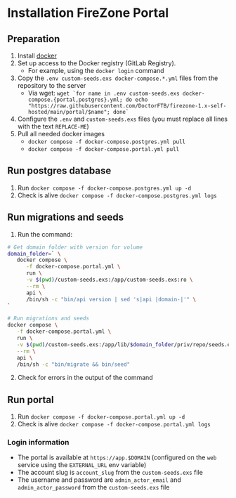 # Installation FireZone Portal

## Preparation

1. Install [docker](https://docs.docker.com/engine/install/)
2. Set up access to the Docker registry (GitLab Registry).
   - For example, using the `docker login` command
3. Copy the `.env custom-seeds.exs docker-compose.*.yml` files from the repository to the server
   - Via wget: ``wget `for name in .env custom-seeds.exs docker-compose.{portal,postgres}.yml; do echo "https://raw.githubusercontent.com/DoctorFTB/firezone-1.x-self-hosted/main/portal/$name"; done` ``
4. Configure the `.env` and `custom-seeds.exs` files (you must replace all lines with the text `REPLACE-ME`)
5. Pull all needed docker images
   - `docker compose -f docker-compose.postgres.yml pull`
   - `docker compose -f docker-compose.portal.yml pull`

## Run postgres database

1. Run `docker compose -f docker-compose.postgres.yml up -d`
2. Check is alive `docker compose -f docker-compose.postgres.yml logs`

## Run migrations and seeds

1. Run the command:
```bash
# Get domain folder with version for volume
domain_folder=` \
   docker compose \
      -f docker-compose.portal.yml \
      run \
      -v $(pwd)/custom-seeds.exs:/app/custom-seeds.exs:ro \
      --rm \
      api \
      /bin/sh -c "bin/api version | sed 's|api |domain-|'" \
`

# Run migrations and seeds
docker compose \
   -f docker-compose.portal.yml \
   run \
   -v $(pwd)/custom-seeds.exs:/app/lib/$domain_folder/priv/repo/seeds.exs:ro \
   --rm \
   api \
   /bin/sh -c "bin/migrate && bin/seed"
```
2. Check for errors in the output of the command

## Run portal

1. Run `docker compose -f docker-compose.portal.yml up -d`
2. Check is alive `docker compose -f docker-compose.portal.yml logs`

### Login information

- The portal is available at `https://app.$DOMAIN` (configured on the `web` service using the `EXTERNAL_URL` env variable)
- The account slug is `account_slug` from the `custom-seeds.exs` file
- The username and password are `admin_actor_email` and `admin_actor_password` from the `custom-seeds.exs` file
